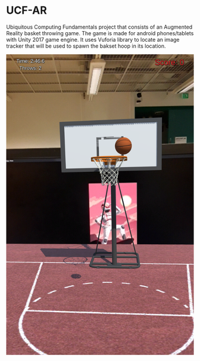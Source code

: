 # UCF-AR
Ubiquitous Computing Fundamentals project that consists of an Augmented Reality basket throwing game. The game is made for android phones/tablets with Unity 2017 game engine. It uses Vuforia library to locate an image tracker that will be used to spawn the bakset hoop in its location.

![Game view](images/image1.png?raw=true "Game view")

